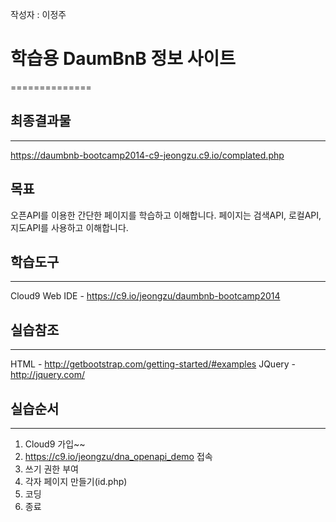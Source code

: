 작성자 : 이정주

# 학습용 DaumBnB 정보 사이트
==============

## 최종결과물
--------------
https://daumbnb-bootcamp2014-c9-jeongzu.c9.io/complated.php

## 목표
오픈API를 이용한 간단한 페이지를 학습하고 이해합니다.
페이지는 검색API, 로컬API, 지도API를 사용하고 이해합니다.

## 학습도구
--------------
Cloud9 Web IDE - https://c9.io/jeongzu/daumbnb-bootcamp2014

## 실습참조
--------------
HTML - http://getbootstrap.com/getting-started/#examples
JQuery - http://jquery.com/

## 실습순서
--------------
1. Cloud9 가입~~
2. https://c9.io/jeongzu/dna_openapi_demo 접속
3. 쓰기 권한 부여
4. 각자 페이지 만들기(id.php)
5. 코딩
6. 종료
